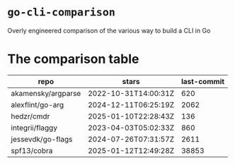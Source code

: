 # `go-cli-comparison`

Overly engineered comparison of the various way to build a CLI in Go

# The comparison table

<!-- marker:comparison-table -->
| repo | stars | last-commit |
| --- | --- | --- |
| akamensky/argparse | 2022-10-31T14:00:31Z | 620 |
| alexflint/go-arg | 2024-12-11T06:25:19Z | 2062 |
| hedzr/cmdr | 2025-01-10T22:28:43Z | 136 |
| integrii/flaggy | 2023-04-03T05:02:33Z | 860 |
| jessevdk/go-flags | 2024-07-26T07:31:57Z | 2611 |
| spf13/cobra | 2025-01-12T12:49:28Z | 38853 |
<!-- marker:comparison-table -->
